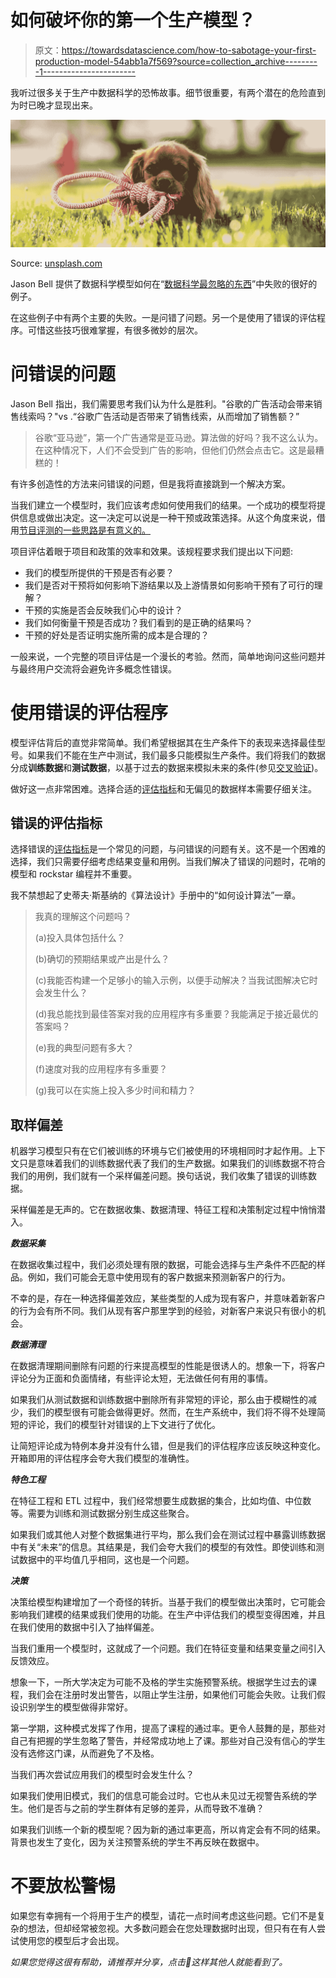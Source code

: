 # 如何破坏你的第一个生产模型？

> 原文：<https://towardsdatascience.com/how-to-sabotage-your-first-production-model-54abb1a7f569?source=collection_archive---------1----------------------->

我听过很多关于生产中数据科学的恐怖故事。细节很重要，有两个潜在的危险直到为时已晚才显现出来。

![](img/b055f505cccb25da4697017d3d174eb6.png)

Source: [unsplash.com](https://unsplash.com/photos/Q2I85b-7vLY)

Jason Bell 提供了数据科学模型如何在“[数据科学最忽略的东西](https://medium.com/towards-data-science/what-data-science-mostly-ignores-58eb0e75d03d)”中失败的很好的例子。

在这些例子中有两个主要的失败。一是问错了问题。另一个是使用了错误的评估程序。可惜这些技巧很难掌握，有很多微妙的层次。

# 问错误的问题

Jason Bell 指出，我们需要思考我们认为什么是胜利。"谷歌的广告活动会带来销售线索吗？"vs .“谷歌广告活动是否带来了销售线索，从而增加了销售额？”

> 谷歌“亚马逊<some book="" title="">”，第一个广告通常是亚马逊。算法做的好吗？我不这么认为。在这种情况下，人们不会受到广告的影响，但他们仍然会点击它。这是最糟糕的！</some>

有许多创造性的方法来问错误的问题，但是我将直接跳到一个解决方案。

当我们建立一个模型时，我们应该考虑如何使用我们的结果。一个成功的模型将提供信息或做出决定。这一决定可以说是一种干预或政策选择。从这个角度来说，借用[节目评测的一些思路是有意义的。](https://en.wikipedia.org/wiki/Program_evaluation)

项目评估着眼于项目和政策的效率和效果。该规程要求我们提出以下问题:

*   我们的模型所提供的干预是否有必要？
*   我们是否对干预将如何影响下游结果以及上游情景如何影响干预有了可行的理解？
*   干预的实施是否会反映我们心中的设计？
*   我们如何衡量干预是否成功？我们看到的是正确的结果吗？
*   干预的好处是否证明实施所需的成本是合理的？

一般来说，一个完整的项目评估是一个漫长的考验。然而，简单地询问这些问题并与最终用户交流将会避免许多概念性错误。

# 使用错误的评估程序

模型评估背后的直觉非常简单。我们希望根据其在生产条件下的表现来选择最佳型号。如果我们不能在生产中测试，我们最多只能模拟生产条件。我们将我们的数据分成**训练数据**和**测试数据**，以基于过去的数据来模拟未来的条件(参见[交叉验证](https://en.wikipedia.org/wiki/Cross-validation_(statistics)))。

做好这一点非常困难。选择合适的[评估指标](http://scikit-learn.org/stable/modules/model_evaluation.html)和无偏见的数据样本需要仔细关注。

## 错误的评估指标

选择错误的[评估指标](http://scikit-learn.org/stable/modules/model_evaluation.html)是一个常见的问题，与问错误的问题有关。这不是一个困难的选择，我们只需要仔细考虑结果变量和用例。当我们解决了错误的问题时，花哨的模型和 rockstar 编程并不重要。

我不禁想起了史蒂夫·斯基纳的《算法设计》手册中的“如何设计算法”一章。

> 我真的理解这个问题吗？
> 
> (a)投入具体包括什么？
> 
> (b)确切的预期结果或产出是什么？
> 
> (c)我能否构建一个足够小的输入示例，以便手动解决？当我试图解决它时会发生什么？
> 
> (d)我总能找到最佳答案对我的应用程序有多重要？我能满足于接近最优的答案吗？
> 
> (e)我的典型问题有多大？
> 
> (f)速度对我的应用程序有多重要？
> 
> (g)我可以在实施上投入多少时间和精力？

## 取样偏差

机器学习模型只有在它们被训练的环境与它们被使用的环境相同时才起作用。上下文只是意味着我们的训练数据代表了我们的生产数据。如果我们的训练数据不符合我们的用例，我们就有一个采样偏差问题。换句话说，我们收集了错误的训练数据。

采样偏差是无声的。它在数据收集、数据清理、特征工程和决策制定过程中悄悄潜入。

***数据采集***

在数据收集过程中，我们必须处理有限的数据，可能会选择与生产条件不匹配的样品。例如，我们可能会无意中使用现有的客户数据来预测新客户的行为。

不幸的是，存在一种选择偏差效应，某些类型的人成为现有客户，并意味着新客户的行为会有所不同。我们从现有客户那里学到的经验，对新客户来说只有很小的机会。

***数据清理***

在数据清理期间删除有问题的行来提高模型的性能是很诱人的。想象一下，将客户评论分为正面和负面情绪，有些评论太短，无法做任何有用的事情。

如果我们从测试数据和训练数据中删除所有非常短的评论，那么由于模糊性的减少，我们的模型很有可能会做得更好。然而，在生产系统中，我们将不得不处理简短的评论，我们的模型针对错误的上下文进行了优化。

让简短评论成为特例本身并没有什么错，但是我们的评估程序应该反映这种变化。开箱即用的评估程序会夸大我们模型的准确性。

***特色工程***

在特征工程和 ETL 过程中，我们经常想要生成数据的集合，比如均值、中位数等。需要为训练和测试数据分别生成这些聚合。

如果我们或其他人对整个数据集进行平均，那么我们会在测试过程中暴露训练数据中有关“未来”的信息。其结果是，我们会夸大我们的模型的有效性。即使训练和测试数据中的平均值几乎相同，这也是一个问题。

***决策***

决策给模型构建增加了一个奇怪的转折。当基于我们的模型做出决策时，它可能会影响我们建模的结果或我们使用的功能。在生产中评估我们的模型变得困难，并且在我们使用的数据中引入了抽样偏差。

当我们重用一个模型时，这就成了一个问题。我们在特征变量和结果变量之间引入反馈效应。

想象一下，一所大学决定为可能不及格的学生实施预警系统。根据学生过去的课程，我们会在注册时发出警告，以阻止学生注册，如果他们可能会失败。让我们假设识别学生的模型做得非常好。

第一学期，这种模式发挥了作用，提高了课程的通过率。更令人鼓舞的是，那些对自己有把握的学生忽略了警告，并经常成功地上了课。那些对自己没有信心的学生没有选修这门课，从而避免了不及格。

当我们再次尝试应用我们的模型时会发生什么？

如果我们使用旧模式，我们的信息可能会过时。它也从未见过无视警告系统的学生。他们是否与之前的学生群体有足够的差异，从而导致不准确？

如果我们训练一个新的模型呢？因为新的通过率更高，所以肯定会有不同的结果。背景也发生了变化，因为关注预警系统的学生不再反映在数据中。

# 不要放松警惕

如果您有幸拥有一个将用于生产的模型，请花一点时间考虑这些问题。它们不是复杂的想法，但却经常被忽视。大多数问题会在您处理数据时出现，但只有在有人尝试使用您的模型后才会出现。

*如果您觉得这很有帮助，请推荐并分享，点击💚这样其他人就能看到了。*